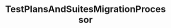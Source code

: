 ---
optionsClassName: TestPlansAndSuitesMigrationProcessorOptions
optionsClassFullName: MigrationTools._EngineV1.Configuration.Processing.TestPlansAndSuitesMigrationProcessorOptions
configurationSamples:
- name: defaults
  description: 
  code: >-
    {
      "MigrationTools": {
        "ProcessorDefaults": {
          "TestPlansAndSuitesMigrationProcessor": []
        }
      }
    }
  sampleFor: MigrationTools._EngineV1.Configuration.Processing.TestPlansAndSuitesMigrationProcessorOptions
- name: Classic
  description: 
  code: >-
    {
      "$type": "TestPlansAndSuitesMigrationProcessorOptions",
      "Enabled": false,
      "OnlyElementsWithTag": null,
      "TestPlanQuery": null,
      "RemoveAllLinks": false,
      "MigrationDelay": 0,
      "RemoveInvalidTestSuiteLinks": false,
      "FilterCompleted": false,
      "Enrichers": null,
      "ProcessorEnrichers": null,
      "SourceName": null,
      "TargetName": null
    }
  sampleFor: MigrationTools._EngineV1.Configuration.Processing.TestPlansAndSuitesMigrationProcessorOptions
description: Rebuilds Suits and plans for Test Cases migrated using the WorkItemMigration
className: TestPlansAndSuitesMigrationProcessor
typeName: Processors
architecture: 
options:
- parameterName: Enabled
  type: Boolean
  description: If set to `true` then the processor will run. Set to `false` and the processor will not run.
  defaultValue: missng XML code comments
- parameterName: Enrichers
  type: List
  description: A list of enrichers that can augment the proccessing of the data
  defaultValue: missng XML code comments
- parameterName: FilterCompleted
  type: Boolean
  description: missng XML code comments
  defaultValue: missng XML code comments
- parameterName: MigrationDelay
  type: Int32
  description: ??Not sure what this does. Check code.
  defaultValue: 0
- parameterName: OnlyElementsWithTag
  type: String
  description: The tag name that is present on all elements that must be migrated. If this option isn't present this processor will migrate all.
  defaultValue: '`String.Empty`'
- parameterName: ProcessorEnrichers
  type: List
  description: List of Enrichers that can be used to add more features to this processor. Only works with Native Processors and not legacy Processors.
  defaultValue: missng XML code comments
- parameterName: RefName
  type: String
  description: '`Refname` will be used in the future to allow for using named Options without the need to copy all of the options.'
  defaultValue: missng XML code comments
- parameterName: RemoveAllLinks
  type: Boolean
  description: ??Not sure what this does. Check code.
  defaultValue: false
- parameterName: RemoveInvalidTestSuiteLinks
  type: Boolean
  description: Indicates whether the configuration for node structure transformation should be taken from the common enricher configs. Otherwise the configuration elements below are used
  defaultValue: false
- parameterName: SourceName
  type: String
  description: missng XML code comments
  defaultValue: missng XML code comments
- parameterName: TargetName
  type: String
  description: missng XML code comments
  defaultValue: missng XML code comments
- parameterName: TestPlanQuery
  type: String
  description: Filtering conditions to decide whether to migrate a test plan or not. When provided, this partial query is added after `Select * From TestPlan Where` when selecting test plans. Among filtering options, `AreaPath`, `PlanName` and `PlanState` are known to work. There is unfortunately no documentation regarding the available fields.
  defaultValue: '`String.Empty`'
status: Beta
processingTarget: Suites & Plans
classFile: /src/MigrationTools.Clients.AzureDevops.ObjectModel/Processors/TestPlansAndSuitesMigrationProcessor.cs
optionsClassFile: /src/MigrationTools.Clients.AzureDevops.ObjectModel/Processors/TestPlansAndSuitesMigrationProcessorOptions.cs

redirectFrom:
- /Reference/Processors/TestPlansAndSuitesMigrationProcessorOptions/
layout: reference
toc: true
permalink: /Reference/Processors/TestPlansAndSuitesMigrationProcessor/
title: TestPlansAndSuitesMigrationProcessor
categories:
- Processors
- 
topics:
- topic: notes
  path: /Processors/TestPlansAndSuitesMigrationProcessor-notes.md
  exists: false
  markdown: ''
- topic: introduction
  path: /Processors/TestPlansAndSuitesMigrationProcessor-introduction.md
  exists: false
  markdown: ''

---